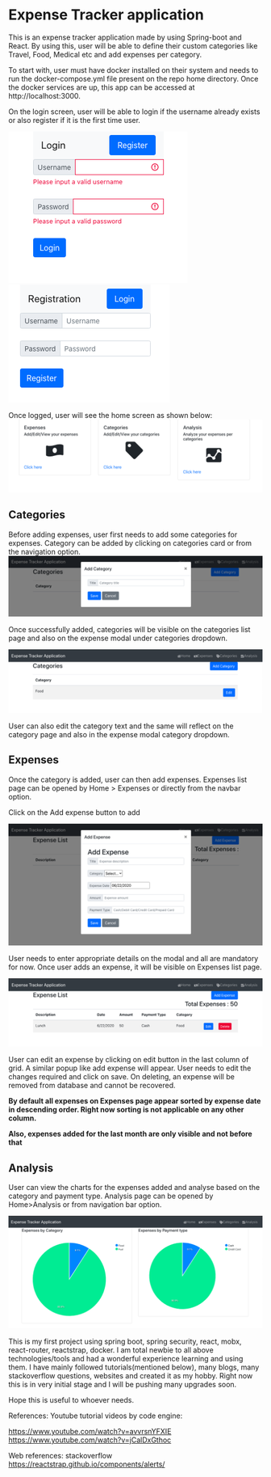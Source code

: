 Expense Tracker application
=======

This is an expense tracker application made by using Spring-boot and React. By using this, user will be able to define their custom categories like Travel, Food, Medical etc and add expenses per category.

To start with, user must have docker installed on their system and needs to run the docker-compose.yml file present on the repo home directory. Once the docker services are up, this app can be accessed at http://localhost:3000.

On the login screen, user will be able to login if the username already exists or also register if it is the first time user.

![Image](Screenshots/LoginScreen.png "Login screen")
![Image](Screenshots/UserRegistration.png "User registration screen")

Once logged, user will see the home screen as shown below:
![Image](Screenshots/HomeScreen.png "Home screen")

Categories
-----------
Before adding expenses, user first needs to add some categories for expenses. Category can be added by clicking on categories card or from the navigation option.
![Image](Screenshots/AddCategory.png "Add Category")

Once successfully added, categories will be visible on the categories list page and also on the expense modal under categories dropdown.

![Image](Screenshots/Categories.png "Categories")

User can also edit the category text and the same will reflect on the category page and also in the expense modal category dropdown.

Expenses
-----------
Once the category is added, user can then add expenses. Expenses list page can be opened by Home > Expenses or directly from the navbar option.

Click on the Add expense button to add

![Image](Screenshots/AddExpense.png "Add expenses")

User needs to enter appropriate details on the modal and all are mandatory for now. Once user adds an expense, it will be visible on Expenses list page. 

![Image](Screenshots/Expenses.png "Expenses List")

User can edit an expense by clicking on edit button in the last column of grid. A similar popup like add expense will appear. User needs to edit the changes required and click on save. On deleting, an expense will be removed from database and cannot be recovered.

**By default all expenses on Expenses page appear sorted by expense date in descending order. Right now sorting is not applicable on any other column.**

**Also, expenses added for the last month are only visible and not before that**

Analysis
-----------

User can view the charts for the expenses added and analyse based on the category and payment type. Analysis page can be opened by Home>Analysis or from navigation bar option.

![Image](Screenshots/AnalysisCharts.png "Analysis")

This is my first project using spring boot, spring security, react, mobx, react-router, reactstrap, docker. I am total newbie to all above technologies/tools and had a wonderful experience learning and using them. I have mainly followed tutorials(mentioned below), many blogs, many stackoverflow questions, websites and created it as my hobby. Right now this is in very initial stage and I will be pushing many upgrades soon.

Hope this is useful to whoever needs.

References:
Youtube tutorial videos by code engine:

https://www.youtube.com/watch?v=avvrsnYFXIE
https://www.youtube.com/watch?v=jCalDxGthoc

Web references:
stackoverflow
https://reactstrap.github.io/components/alerts/
